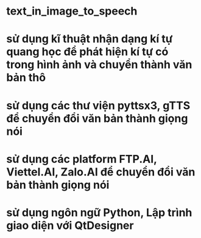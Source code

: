 # text_in_image_to_speech
# sử dụng kĩ thuật nhận dạng kí tự quang học để phát hiện kí tự có trong hình ảnh và chuyển thành văn bản thô
# sử dụng các thư viện pyttsx3, gTTS để chuyển đổi văn bản thành giọng nói
# sử dụng các platform FTP.AI, Viettel.AI, Zalo.AI để chuyển đổi văn bản thành giọng nói
# sử dụng ngôn ngữ Python, Lập trình giao diện với QtDesigner
